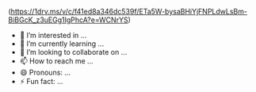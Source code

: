 (https://1drv.ms/v/c/f41ed8a346dc539f/ETa5W-bysaBHiYjFNPLdwLsBm-BiBGcK_z3uEGg1IgPhcA?e=WCNrYS)

- 👀 I’m interested in ...
- 🌱 I’m currently learning ...
- 💞️ I’m looking to collaborate on ...
- 📫 How to reach me ...
- 😄 Pronouns: ...
- ⚡ Fun fact: ...

<!---
Henryzin08/Henryzin08 is a ✨ special ✨ repository because its `README.md` (this file) appears on your GitHub profile.
You can click the Preview link to take a look at your changes.
--->
